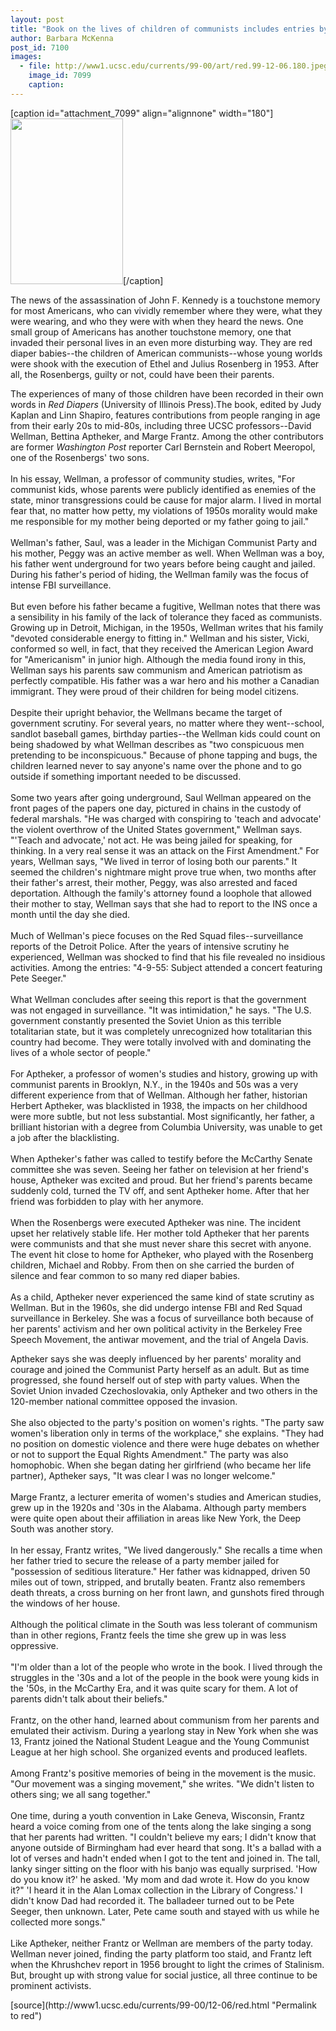 ```yaml
---
layout: post
title: "Book on the lives of children of communists includes entries by three UCSC faculty"
author: Barbara McKenna
post_id: 7100
images:
  - file: http://www1.ucsc.edu/currents/99-00/art/red.99-12-06.180.jpeg
    image_id: 7099
    caption: 
---
```


[caption id="attachment_7099" align="alignnone" width="180"]<a href="http://localhost/mysite/wp-content/uploads/1999/12/red.99-12-06.180.jpeg"><img class="size-full wp-image-7099" src="http://localhost/mysite/wp-content/uploads/1999/12/red.99-12-06.180.jpeg" alt="" width="180" height="265" /></a>[/caption]
<p>
  The news of the assassination of John F. Kennedy is a touchstone memory for most Americans, who can vividly remember where they were, what they were wearing, and who they were with when they heard the news. One small group of Americans has another touchstone memory, one that invaded their personal lives in an even more disturbing way. They are red diaper babies--the children of American communists--whose young worlds were shook with the execution of Ethel and Julius Rosenberg in 1953. After all, the Rosenbergs, guilty or not, could have been their parents.
</p>The experiences of many of those children have been recorded in their own words in <i>Red Diapers</i> (University of Illinois Press).The book, edited by Judy Kaplan and Linn Shapiro, features contributions from people ranging in age from their early 20s to mid-80s, including three UCSC professors--David Wellman, Bettina Aptheker, and Marge Frantz. Among the other contributors are former <i>Washington Post</i> reporter Carl Bernstein and Robert Meeropol, one of the Rosenbergs' two sons.<br>
<br>
In his essay, Wellman, a professor of community studies, writes, "For communist kids, whose parents were publicly identified as enemies of the state, minor transgressions could be cause for major alarm. I lived in mortal fear that, no matter how petty, my violations of 1950s morality would make me responsible for my mother being deported or my father going to jail."<br>
<br>
Wellman's father, Saul, was a leader in the Michigan Communist Party and his mother, Peggy was an active member as well. When Wellman was a boy, his father went underground for two years before being caught and jailed. During his father's period of hiding, the Wellman family was the focus of intense FBI surveillance.<br>
<br>
But even before his father became a fugitive, Wellman notes that there was a sensibility in his family of the lack of tolerance they faced as communists. Growing up in Detroit, Michigan, in the 1950s, Wellman writes that his family "devoted considerable energy to fitting in." Wellman and his sister, Vicki, conformed so well, in fact, that they received the American Legion Award for "Americanism" in junior high. Although the media found irony in this, Wellman says his parents saw communism and American patriotism as perfectly compatible. His father was a war hero and his mother a Canadian immigrant. They were proud of their children for being model citizens.<br>
<br>
Despite their upright behavior, the Wellmans became the target of government scrutiny. For several years, no matter where they went--school, sandlot baseball games, birthday parties--the Wellman kids could count on being shadowed by what Wellman describes as "two conspicuous men pretending to be inconspicuous." Because of phone tapping and bugs, the children learned never to say anyone's name over the phone and to go outside if something important needed to be discussed.<br>
<br>
Some two years after going underground, Saul Wellman appeared on the front pages of the papers one day, pictured in chains in the custody of federal marshals. "He was charged with conspiring to 'teach and advocate' the violent overthrow of the United States government," Wellman says. "'Teach and advocate,' not act. He was being jailed for speaking, for thinking. In a very real sense it was an attack on the First Amendment." For years, Wellman says, "We lived in terror of losing both our parents." It seemed the children's nightmare might prove true when, two months after their father's arrest, their mother, Peggy, was also arrested and faced deportation. Although the family's attorney found a loophole that allowed their mother to stay, Wellman says that she had to report to the INS once a month until the day she died.<br>
<br>
Much of Wellman's piece focuses on the Red Squad files--surveillance reports of the Detroit Police. After the years of intensive scrutiny he experienced, Wellman was shocked to find that his file revealed no insidious activities. Among the entries: "4-9-55: Subject attended a concert featuring Pete Seeger."<br>
<br>
What Wellman concludes after seeing this report is that the government was not engaged in surveillance. "It was intimidation," he says. "The U.S. government constantly presented the Soviet Union as this terrible totalitarian state, but it was completely unrecognized how totalitarian this country had become. They were totally involved with and dominating the lives of a whole sector of people."<br>
<br>
For Aptheker, a professor of women's studies and history, growing up with communist parents in Brooklyn, N.Y., in the 1940s and 50s was a very different experience from that of Wellman. Although her father, historian Herbert Aptheker, was blacklisted in 1938, the impacts on her childhood were more subtle, but not less substantial. Most significantly, her father, a brilliant historian with a degree from Columbia University, was unable to get a job after the blacklisting.<br>
<br>
When Aptheker's father was called to testify before the McCarthy Senate committee she was seven. Seeing her father on television at her friend's house, Aptheker was excited and proud. But her friend's parents became suddenly cold, turned the TV off, and sent Aptheker home. After that her friend was forbidden to play with her anymore.<br>
<br>
When the Rosenbergs were executed Aptheker was nine. The incident upset her relatively stable life. Her mother told Aptheker that her parents were communists and that she must never share this secret with anyone. The event hit close to home for Aptheker, who played with the Rosenberg children, Michael and Robby. From then on she carried the burden of silence and fear common to so many red diaper babies.<br>
<br>
As a child, Aptheker never experienced the same kind of state scrutiny as Wellman. But in the 1960s, she did undergo intense FBI and Red Squad surveillance in Berkeley. She was a focus of surveillance both because of her parents' activism and her own political activity in the Berkeley Free Speech Movement, the antiwar movement, and the trial of Angela Davis.
<p>
  Aptheker says she was deeply influenced by her parents' morality and courage and joined the Communist Party herself as an adult. But as time progressed, she found herself out of step with party values. When the Soviet Union invaded Czechoslovakia, only Aptheker and two others in the 120-member national committee opposed the invasion.<br>
  <br>
  She also objected to the party's position on women's rights. "The party saw women's liberation only in terms of the workplace," she explains. "They had no position on domestic violence and there were huge debates on whether or not to support the Equal Rights Amendment." The party was also homophobic. When she began dating her girlfriend (who became her life partner), Aptheker says, "It was clear I was no longer welcome."<br>
  <br>
  Marge Frantz, a lecturer emerita of women's studies and American studies, grew up in the 1920s and '30s in the Alabama. Although party members were quite open about their affiliation in areas like New York, the Deep South was another story.<br>
  <br>
  In her essay, Frantz writes, "We lived dangerously." She recalls a time when her father tried to secure the release of a party member jailed for "possession of seditious literature." Her father was kidnapped, driven 50 miles out of town, stripped, and brutally beaten. Frantz also remembers death threats, a cross burning on her front lawn, and gunshots fired through the windows of her house.<br>
  <br>
  Although the political climate in the South was less tolerant of communism than in other regions, Frantz feels the time she grew up in was less oppressive.<br>
  <br>
  "I'm older than a lot of the people who wrote in the book. I lived through the struggles in the '30s and a lot of the people in the book were young kids in the '50s, in the McCarthy Era, and it was quite scary for them. A lot of parents didn't talk about their beliefs."<br>
  <br>
  Frantz, on the other hand, learned about communism from her parents and emulated their activism. During a yearlong stay in New York when she was 13, Frantz joined the National Student League and the Young Communist League at her high school. She organized events and produced leaflets.<br>
  <br>
  Among Frantz's positive memories of being in the movement is the music. "Our movement was a singing movement," she writes. "We didn't listen to others sing; we all sang together."<br>
  <br>
  One time, during a youth convention in Lake Geneva, Wisconsin, Frantz heard a voice coming from one of the tents along the lake singing a song that her parents had written. "I couldn't believe my ears; I didn't know that anyone outside of Birmingham had ever heard that song. It's a ballad with a lot of verses and hadn't ended when I got to the tent and joined in. The tall, lanky singer sitting on the floor with his banjo was equally surprised. 'How do you know it?' he asked. 'My mom and dad wrote it. How do you know it?" 'I heard it in the Alan Lomax collection in the Library of Congress.' I didn't know Dad had recorded it. The balladeer turned out to be Pete Seeger, then unknown. Later, Pete came south and stayed with us while he collected more songs."<br>
  <br>
  Like Aptheker, neither Frantz or Wellman are members of the party today. Wellman never joined, finding the party platform too staid, and Frantz left when the Khrushchev report in 1956 brought to light the crimes of Stalinism. But, brought up with strong value for social justice, all three continue to be prominent activists.
</p>
<p>

</p>
[source](http://www1.ucsc.edu/currents/99-00/12-06/red.html "Permalink to red")
